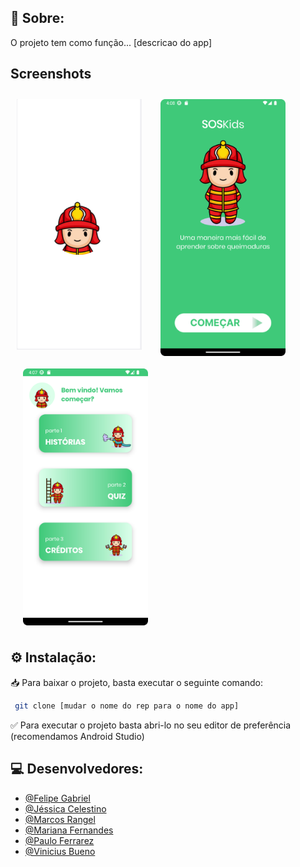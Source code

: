 ## 📝 Sobre:

O projeto tem como função... [descricao do app]

## Screenshots

[<img src="/readme/1.png" align="left"
width="200" hspace="10" vspace="10">](/readme/1.png)
[<img src="/readme/2.png" align="center"
width="200" hspace="20" vspace="10">](/readme/2.png)
[<img src="/readme/3.png" align="center"
width="200" hspace="20" vspace="10">](/readme/3.png)

## ⚙️ Instalação:

📥 Para baixar o projeto, basta executar o seguinte comando:

```bash
 git clone [mudar o nome do rep para o nome do app]
```

✅ Para executar o projeto basta abri-lo no seu editor de preferência (recomendamos Android Studio)


## 💻 Desenvolvedores:

- [@Felipe Gabriel](https://github.com/LipeGabriell)
- [@Jéssica Celestino](https://github.com/jescacelestino)
- [@Marcos Rangel](https://www.linkedin.com/in/mv-rangel)
- [@Mariana Fernandes](https://github.com/mariferndes)
- [@Paulo Ferrarez](https://github.com/pauloferrarez)
- [@Vinicius Bueno](https://github.com/BuenoBueno)
